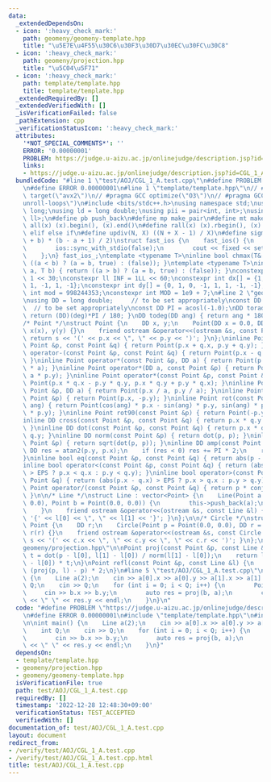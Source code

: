 ```yaml
---
data:
  _extendedDependsOn:
  - icon: ':heavy_check_mark:'
    path: geomeny/geomeny-template.hpp
    title: "\u5E7E\u4F55\u30C6\u30F3\u30D7\u30EC\u30FC\u30C8"
  - icon: ':heavy_check_mark:'
    path: geomeny/projection.hpp
    title: "\u5C04\u5F71"
  - icon: ':heavy_check_mark:'
    path: template/template.hpp
    title: template/template.hpp
  _extendedRequiredBy: []
  _extendedVerifiedWith: []
  _isVerificationFailed: false
  _pathExtension: cpp
  _verificationStatusIcon: ':heavy_check_mark:'
  attributes:
    '*NOT_SPECIAL_COMMENTS*': ''
    ERROR: '0.00000001'
    PROBLEM: https://judge.u-aizu.ac.jp/onlinejudge/description.jsp?id=CGL_1_A
    links:
    - https://judge.u-aizu.ac.jp/onlinejudge/description.jsp?id=CGL_1_A
  bundledCode: "#line 1 \"test/AOJ/CGL_1_A.test.cpp\"\n#define PROBLEM \"https://judge.u-aizu.ac.jp/onlinejudge/description.jsp?id=CGL_1_A\"\
    \n#define ERROR 0.00000001\n#line 1 \"template/template.hpp\"\n// #pragma GCC\
    \ target(\"avx2\")\n// #pragma GCC optimize(\"O3\")\n// #pragma GCC optimize(\"\
    unroll-loops\")\n#include <bits/stdc++.h>\nusing namespace std;\nusing ll = long\
    \ long;\nusing ld = long double;\nusing pii = pair<int, int>;\nusing pll = pair<ll,\
    \ ll>;\n#define pb push_back\n#define mp make_pair\n#define mt make_tuple\n#define\
    \ all(x) (x).begin(), (x).end()\n#define rall(x) (x).rbegin(), (x).rend()\n#define\
    \ elif else if\n#define updiv(N, X) ((N + X - 1) / X)\n#define sigma(a, b) ((a\
    \ + b) * (b - a + 1) / 2)\nstruct fast_ios {\n    fast_ios() {\n        cin.tie(nullptr);\n\
    \        ios::sync_with_stdio(false);\n        cout << fixed << setprecision(15);\n\
    \    };\n} fast_ios_;\ntemplate <typename T>\ninline bool chmax(T& a, T b) { return\
    \ ((a < b) ? (a = b, true) : (false)); }\ntemplate <typename T>\ninline bool chmin(T&\
    \ a, T b) { return ((a > b) ? (a = b, true) : (false)); }\nconstexpr int inf =\
    \ 1 << 30;\nconstexpr ll INF = 1LL << 60;\nconstexpr int dx[] = {1, 0, -1, 0,\
    \ 1, -1, 1, -1};\nconstexpr int dy[] = {0, 1, 0, -1, 1, 1, -1, -1};\nconstexpr\
    \ int mod = 998244353;\nconstexpr int MOD = 1e9 + 7;\n#line 2 \"geomeny/geomeny-template.hpp\"\
    \nusing DD = long double;     // to be set appropriately\nconst DD EPS = 1e-10;\
    \  // to be set appropriately\nconst DD PI = acosl(-1.0);\nDD torad(int deg) {\
    \ return (DD)(deg)*PI / 180; }\nDD todeg(DD ang) { return ang * 180 / PI; }\n\n\
    /* Point */\nstruct Point {\n    DD x, y;\n    Point(DD x = 0.0, DD y = 0.0) :\
    \ x(x), y(y) {}\n    friend ostream &operator<<(ostream &s, const Point &p) {\
    \ return s << '(' << p.x << \", \" << p.y << ')'; }\n};\ninline Point operator+(const\
    \ Point &p, const Point &q) { return Point(p.x + q.x, p.y + q.y); }\ninline Point\
    \ operator-(const Point &p, const Point &q) { return Point(p.x - q.x, p.y - q.y);\
    \ }\ninline Point operator*(const Point &p, DD a) { return Point(p.x * a, p.y\
    \ * a); }\ninline Point operator*(DD a, const Point &p) { return Point(a * p.x,\
    \ a * p.y); }\ninline Point operator*(const Point &p, const Point &q) { return\
    \ Point(p.x * q.x - p.y * q.y, p.x * q.y + p.y * q.x); }\ninline Point operator/(const\
    \ Point &p, DD a) { return Point(p.x / a, p.y / a); }\ninline Point conj(const\
    \ Point &p) { return Point(p.x, -p.y); }\ninline Point rot(const Point &p, DD\
    \ ang) { return Point(cos(ang) * p.x - sin(ang) * p.y, sin(ang) * p.x + cos(ang)\
    \ * p.y); }\ninline Point rot90(const Point &p) { return Point(-p.y, p.x); }\n\
    inline DD cross(const Point &p, const Point &q) { return p.x * q.y - p.y * q.x;\
    \ }\ninline DD dot(const Point &p, const Point &q) { return p.x * q.x + p.y *\
    \ q.y; }\ninline DD norm(const Point &p) { return dot(p, p); }\ninline DD abs(const\
    \ Point &p) { return sqrt(dot(p, p)); }\ninline DD amp(const Point &p) {\n   \
    \ DD res = atan2(p.y, p.x);\n    if (res < 0) res += PI * 2;\n    return res;\n\
    }\ninline bool eq(const Point &p, const Point &q) { return abs(p - q) < EPS; }\n\
    inline bool operator<(const Point &p, const Point &q) { return (abs(p.x - q.x)\
    \ > EPS ? p.x < q.x : p.y < q.y); }\ninline bool operator>(const Point &p, const\
    \ Point &q) { return (abs(p.x - q.x) > EPS ? p.x > q.x : p.y > q.y); }\ninline\
    \ Point operator/(const Point &p, const Point &q) { return p * conj(q) / norm(q);\
    \ }\n\n/* Line */\nstruct Line : vector<Point> {\n    Line(Point a = Point(0.0,\
    \ 0.0), Point b = Point(0.0, 0.0)) {\n        this->push_back(a);\n        this->push_back(b);\n\
    \    }\n    friend ostream &operator<<(ostream &s, const Line &l) { return s <<\
    \ '{' << l[0] << \", \" << l[1] << '}'; }\n};\n\n/* Circle */\nstruct Circle :\
    \ Point {\n    DD r;\n    Circle(Point p = Point(0.0, 0.0), DD r = 0.0) : Point(p),\
    \ r(r) {}\n    friend ostream &operator<<(ostream &s, const Circle &c) { return\
    \ s << '(' << c.x << \", \" << c.y << \", \" << c.r << ')'; }\n};\n#line 2 \"\
    geomeny/projection.hpp\"\n\nPoint proj(const Point &p, const Line &l) {\n    DD\
    \ t = dot(p - l[0], l[1] - l[0]) / norm(l[1] - l[0]);\n    return l[0] + (l[1]\
    \ - l[0]) * t;\n}\nPoint refl(const Point &p, const Line &l) {\n    return p +\
    \ (proj(p, l) - p) * 2;\n}\n#line 5 \"test/AOJ/CGL_1_A.test.cpp\"\n\nint main()\
    \ {\n    Line a(2);\n    cin >> a[0].x >> a[0].y >> a[1].x >> a[1].y;\n    int\
    \ Q;\n    cin >> Q;\n    for (int i = 0; i < Q; i++) {\n        Point b;\n   \
    \     cin >> b.x >> b.y;\n        auto res = proj(b, a);\n        cout << res.x\
    \ << \" \" << res.y << endl;\n    }\n}\n"
  code: "#define PROBLEM \"https://judge.u-aizu.ac.jp/onlinejudge/description.jsp?id=CGL_1_A\"\
    \n#define ERROR 0.00000001\n#include \"template/template.hpp\"\n#include \"geomeny/projection.hpp\"\
    \n\nint main() {\n    Line a(2);\n    cin >> a[0].x >> a[0].y >> a[1].x >> a[1].y;\n\
    \    int Q;\n    cin >> Q;\n    for (int i = 0; i < Q; i++) {\n        Point b;\n\
    \        cin >> b.x >> b.y;\n        auto res = proj(b, a);\n        cout << res.x\
    \ << \" \" << res.y << endl;\n    }\n}"
  dependsOn:
  - template/template.hpp
  - geomeny/projection.hpp
  - geomeny/geomeny-template.hpp
  isVerificationFile: true
  path: test/AOJ/CGL_1_A.test.cpp
  requiredBy: []
  timestamp: '2022-12-28 12:48:30+09:00'
  verificationStatus: TEST_ACCEPTED
  verifiedWith: []
documentation_of: test/AOJ/CGL_1_A.test.cpp
layout: document
redirect_from:
- /verify/test/AOJ/CGL_1_A.test.cpp
- /verify/test/AOJ/CGL_1_A.test.cpp.html
title: test/AOJ/CGL_1_A.test.cpp
---
```

